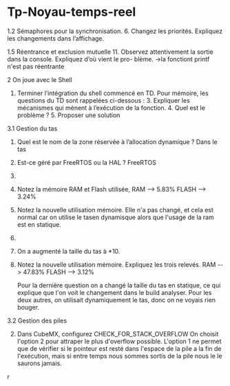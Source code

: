 # Tp-Noyau-temps-reel

1.2 Sémaphores pour la synchronisation.
6. Changez les priorités. Expliquez les changements dans l’affichage.

1.5 Réentrance et exclusion mutuelle
11. Observez attentivement la sortie dans la console. Expliquez d’où vient le pro-
blème.
->la fonctiont printf n'est pas réentrante 


2 On joue avec le Shell

1. Terminer l’intégration du shell commencé en TD. Pour mémoire, les questions
du TD sont rappelées ci-dessous :
	3. Expliquer les mécanismes qui mènent à l’exécution de la fonction.
	4. Quel est le problème ?
	5. Proposer une solution


3.1 Gestion du tas

1. Quel est le nom de la zone réservée à l’allocation dynamique ?
	Dans le tas

2. Est-ce géré par FreeRTOS ou la HAL ?
	FreeRTOS
3. 

4. Notez la mémoire RAM et Flash utilisée,
	RAM --> 5.83%
	FLASH --> 3.24%
	
6. Notez la nouvelle utilisation mémoire.
	Elle n'a pas changé, et cela est normal car on utilise le tasen dynamisque alors que l'usage de la ram est en statique. 

5. 
 	
7. On a augmenté la taille du tas à *10.

8. Notez la nouvelle utilisation mémoire. Expliquez les trois relevés.
	RAM --> 47.83%
	FLASH --> 3.12%
	
	Pour la dernière question on a changé la taille du tas en statique, ce qui explique que l'on voit le changement dans le build analyser. Pour les deux autres, on utilisait dynamiquement le tas, donc on ne voyais rien bouger. 

3.2 Gestion des piles

2. Dans CubeMX, configurez CHECK_FOR_STACK_OVERFLOW
	On choisit l'option 2 pour attraper le plus d'overflow possible. L'option 1 ne permet que de vérifier si le pointeur est resté dans l'espace de la pile a la fin de l'exécution, mais si entre temps nous sommes sortis de la pile nous le le saurons jamais.
	
r
	
		
